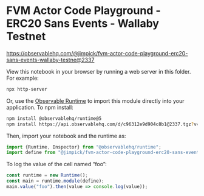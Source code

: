 # FVM Actor Code Playground - ERC20 Sans Events - Wallaby Testnet

https://observablehq.com/@jimpick/fvm-actor-code-playground-erc20-sans-events-wallaby-testne@2337

View this notebook in your browser by running a web server in this folder. For
example:

~~~sh
npx http-server
~~~

Or, use the [Observable Runtime](https://github.com/observablehq/runtime) to
import this module directly into your application. To npm install:

~~~sh
npm install @observablehq/runtime@5
npm install https://api.observablehq.com/d/c96312e9d904c8b1@2337.tgz?v=3
~~~

Then, import your notebook and the runtime as:

~~~js
import {Runtime, Inspector} from "@observablehq/runtime";
import define from "@jimpick/fvm-actor-code-playground-erc20-sans-events-wallaby-testne";
~~~

To log the value of the cell named “foo”:

~~~js
const runtime = new Runtime();
const main = runtime.module(define);
main.value("foo").then(value => console.log(value));
~~~
